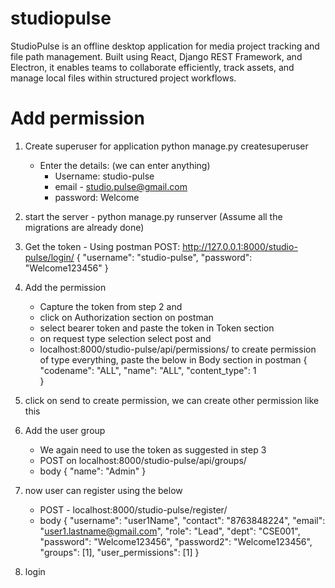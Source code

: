 # studiopulse
StudioPulse is an offline desktop application for media project tracking and file path management. Built using React, Django REST Framework, and Electron, it enables teams to collaborate efficiently, track assets, and manage local files within structured project workflows.


# Add permission
1) Create superuser for application
    python manage.py createsuperuser
    - Enter the details:  (we can enter anything)
      - Username: studio-pulse
      - email - studio.pulse@gmail.com
      - password: Welcome
2) start the server - python manage.py runserver (Assume all the migrations are already done)
2) Get the token -  Using postman
  POST: http://127.0.0.1:8000/studio-pulse/login/
    {
        "username": "studio-pulse",
        "password": "Welcome123456"
    }
3) Add the permission 
   - Capture the token from step 2 and 
   - click on Authorization section on postman
   - select bearer token and paste the token in Token section
   - on request type selection select post and
   - localhost:8000/studio-pulse/api/permissions/
   to create permission of type everything, paste the below in Body section in postman
   {
    "codename": "ALL",
    "name": "ALL",
    "content_type": 1  
   }
4) click on send to create permission, we can create other permission like this
5) Add the user group
    - We again need to use the token as suggested in step 3
    - POST on localhost:8000/studio-pulse/api/groups/
    - body
     {
       "name": "Admin"
    }
   
6) now user can register using the below
    - POST - localhost:8000/studio-pulse/register/
    - body
    {
    "username": "user1Name",
    "contact": "8763848224",
    "email": "user1.lastname@gmail.com",
    "role": "Lead",
    "dept": "CSE001",
    "password": "Welcome123456",
    "password2": "Welcome123456",
    "groups": [1],
    "user_permissions": [1]
  }
7) login
    
